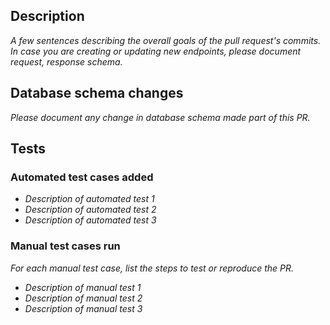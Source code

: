 ## Description
_A few sentences describing the overall goals of the pull request's commits. In case you are creating or updating new endpoints, please document request, response schema._

## Database schema changes
_Please document any change in database schema made part of this PR._

## Tests
### Automated test cases added
- _Description of automated test 1_
- _Description of automated test 2_
- _Description of automated test 3_

### Manual test cases run
_For each manual test case, list the steps to test or reproduce the PR._
- _Description of manual test 1_
- _Description of manual test 2_
- _Description of manual test 3_